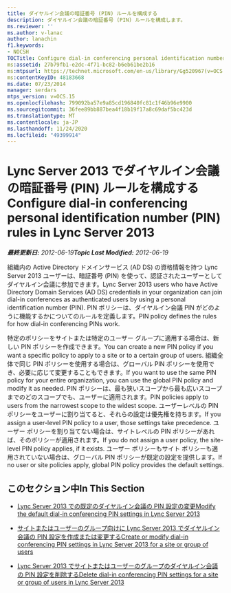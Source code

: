 ```yaml
---
title: ダイヤルイン会議の暗証番号 (PIN) ルールを構成する
description: ダイヤルイン会議の暗証番号 (PIN) ルールを構成します。
ms.reviewer: ''
ms.author: v-lanac
author: lanachin
f1.keywords:
- NOCSH
TOCTitle: Configure dial-in conferencing personal identification number (PIN) rules
ms:assetid: 27b79fb1-e2dc-4f71-bc82-b6eb61be2b16
ms:mtpsurl: https://technet.microsoft.com/en-us/library/Gg520967(v=OCS.15)
ms:contentKeyID: 48183668
ms.date: 07/23/2014
manager: serdars
mtps_version: v=OCS.15
ms.openlocfilehash: 799092ba57e9a85cd196840fc81c1f46b96e9900
ms.sourcegitcommit: 36fee89bb887bea4f18b19f17a8c69daf5bc423d
ms.translationtype: MT
ms.contentlocale: ja-JP
ms.lasthandoff: 11/24/2020
ms.locfileid: "49399914"
---
```

# <a name="configure-dial-in-conferencing-personal-identification-number-pin-rules-in-lync-server-2013"></a><span data-ttu-id="36394-103">Lync Server 2013 でダイヤルイン会議の暗証番号 (PIN) ルールを構成する</span><span class="sxs-lookup"><span data-stu-id="36394-103">Configure dial-in conferencing personal identification number (PIN) rules in Lync Server 2013</span></span>

<div data-xmlns="http://www.w3.org/1999/xhtml">

<div class="topic" data-xmlns="http://www.w3.org/1999/xhtml" data-msxsl="urn:schemas-microsoft-com:xslt" data-cs="https://msdn.microsoft.com/">

<div data-asp="https://msdn2.microsoft.com/asp">



</div>

<div id="mainSection">

<div id="mainBody"><span data-ttu-id="36394-104">

<span> </span></span><span class="sxs-lookup"><span data-stu-id="36394-104">

<span> </span></span></span>

<span data-ttu-id="36394-105">_**最終更新日:** 2012-06-19_</span><span class="sxs-lookup"><span data-stu-id="36394-105">_**Topic Last Modified:** 2012-06-19_</span></span>

<span data-ttu-id="36394-106">組織内の Active Directory ドメインサービス (AD DS) の資格情報を持つ Lync Server 2013 ユーザーは、暗証番号 (PIN) を使って、認証されたユーザーとしてダイヤルイン会議に参加できます。</span><span class="sxs-lookup"><span data-stu-id="36394-106">Lync Server 2013 users who have Active Directory Domain Services (AD DS) credentials in your organization can join dial-in conferences as authenticated users by using a personal identification number (PIN).</span></span> <span data-ttu-id="36394-107">PIN ポリシーは、ダイヤルイン会議 PIN がどのように機能するかについてのルールを定義します。</span><span class="sxs-lookup"><span data-stu-id="36394-107">PIN policy defines the rules for how dial-in conferencing PINs work.</span></span>

<span data-ttu-id="36394-108">特定のポリシーをサイトまたは特定のユーザー グループに適用する場合は、新しい PIN ポリシーを作成できます。</span><span class="sxs-lookup"><span data-stu-id="36394-108">You can create a new PIN policy if you want a specific policy to apply to a site or to a certain group of users.</span></span> <span data-ttu-id="36394-109">組織全体で同じ PIN ポリシーを使用する場合は、グローバル PIN ポリシーを使用でき、必要に応じて変更することもできます。</span><span class="sxs-lookup"><span data-stu-id="36394-109">If you want to use the same PIN policy for your entire organization, you can use the global PIN policy and modify it as needed.</span></span> <span data-ttu-id="36394-110">PIN ポリシーは、最も狭いスコープから最も広いスコープまでのどのスコープでも、ユーザーに適用されます。</span><span class="sxs-lookup"><span data-stu-id="36394-110">PIN policies apply to users from the narrowest scope to the widest scope.</span></span> <span data-ttu-id="36394-111">ユーザーレベルの PIN ポリシーをユーザーに割り当てると、それらの設定は優先権を持ちます。</span><span class="sxs-lookup"><span data-stu-id="36394-111">If you assign a user-level PIN policy to a user, those settings take precedence.</span></span> <span data-ttu-id="36394-112">ユーザー ポリシーを割り当てない場合は、サイトレベルの PIN ポリシーがあれば、そのポリシーが適用されます。</span><span class="sxs-lookup"><span data-stu-id="36394-112">If you do not assign a user policy, the site-level PIN policy applies, if it exists.</span></span> <span data-ttu-id="36394-113">ユーザー ポリシーもサイト ポリシーも適用されていない場合は、グローバル PIN ポリシーが既定の設定を提供します。</span><span class="sxs-lookup"><span data-stu-id="36394-113">If no user or site policies apply, global PIN policy provides the default settings.</span></span>

<div>

## <a name="in-this-section"></a><span data-ttu-id="36394-114">このセクション中</span><span class="sxs-lookup"><span data-stu-id="36394-114">In This Section</span></span>

  - [<span data-ttu-id="36394-115">Lync Server 2013 での既定のダイヤルイン会議の PIN 設定の変更</span><span class="sxs-lookup"><span data-stu-id="36394-115">Modify the default dial-in conferencing PIN settings in Lync Server 2013</span></span>](lync-server-2013-modify-the-default-dial-in-conferencing-pin-settings.md)

  - [<span data-ttu-id="36394-116">サイトまたはユーザーのグループ向けに Lync Server 2013 でダイヤルイン会議の PIN 設定を作成または変更する</span><span class="sxs-lookup"><span data-stu-id="36394-116">Create or modify dial-in conferencing PIN settings in Lync Server 2013 for a site or group of users</span></span>](lync-server-2013-create-or-modify-dial-in-conferencing-pin-settings-for-a-site-or-group-of-users.md)

  - [<span data-ttu-id="36394-117">Lync Server 2013 でサイトまたはユーザーのグループのダイヤルイン会議の PIN 設定を削除する</span><span class="sxs-lookup"><span data-stu-id="36394-117">Delete dial-in conferencing PIN settings for a site or group of users in Lync Server 2013</span></span>](lync-server-2013-delete-dial-in-conferencing-pin-settings-for-a-site-or-group-of-users.md)

<span data-ttu-id="36394-118"></div>

</div>

<span> </span>

</div>

</div>

</span><span class="sxs-lookup"><span data-stu-id="36394-118"></div>

</div>

<span> </span>

</div>

</div>

</span></span></div>

